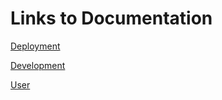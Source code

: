# Links to Documentation
[Deployment](https://github.com/iauker01/InterFact/blob/master/Documentation/Deployment.md)

[Development](Dashboard/Development.md)

[User](https://github.com/iauker01/InterFact/blob/master/Documentation/User.md)
